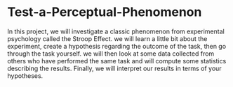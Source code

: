# Test-a-Perceptual-Phenomenon
In this project, we will investigate a classic phenomenon from experimental psychology called the Stroop Effect. we will learn a little bit about the experiment, create a hypothesis regarding the outcome of the task, then go through the task yourself. we will then look at some data collected from others who have performed the same task and will compute some statistics describing the results. Finally, we will interpret our results in terms of your hypotheses.
